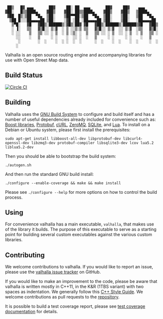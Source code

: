      ██▒   █▓ ▄▄▄       ██▓     ██░ ██  ▄▄▄       ██▓     ██▓    ▄▄▄      
    ▓██░   █▒▒████▄    ▓██▒    ▓██░ ██▒▒████▄    ▓██▒    ▓██▒   ▒████▄    
     ▓██  █▒░▒██  ▀█▄  ▒██░    ▒██▀▀██░▒██  ▀█▄  ▒██░    ▒██░   ▒██  ▀█▄  
      ▒██ █░░░██▄▄▄▄██ ▒██░    ░▓█ ░██ ░██▄▄▄▄██ ▒██░    ▒██░   ░██▄▄▄▄██ 
       ▒▀█░   ▓█   ▓██▒░██████▒░▓█▒░██▓ ▓█   ▓██▒░██████▒░██████▒▓█   ▓██▒
       ░ ▐░   ▒▒   ▓▒█░░ ▒░▓  ░ ▒ ░░▒░▒ ▒▒   ▓▒█░░ ▒░▓  ░░ ▒░▓  ░▒▒   ▓▒█░
       ░ ░░    ▒   ▒▒ ░░ ░ ▒  ░ ▒ ░▒░ ░  ▒   ▒▒ ░░ ░ ▒  ░░ ░ ▒  ░ ▒   ▒▒ ░
         ░░    ░   ▒     ░ ░    ░  ░░ ░  ░   ▒     ░ ░     ░ ░    ░   ▒   
          ░        ░  ░    ░  ░ ░  ░  ░      ░  ░    ░  ░    ░  ░     ░  ░
         ░                                                                    

Valhalla is an open source routing engine and accompanying libraries for use with Open Street Map data.

Build Status
------------

[![Circle CI](https://circleci.com/gh/valhalla/tyr.svg?style=svg)](https://circleci.com/gh/valhalla/tyr)

Building
--------

Valhalla uses the [GNU Build System](http://www.gnu.org/software/automake/manual/html_node/GNU-Build-System.html) to configure and build itself and has a number of useful dependencies already included for convenience such as: [Boost libraries](http://boost.org/), [Protobuf](https://github.com/google/protobuf/), [cURL](http://curl.haxx.se/), [ZeroMQ](http://zeromq.org/), [SQLite](http://sqlite.org/), and [Lua](http://www.lua.org/). To install on a Debian or Ubuntu system, please first install the prerequisites:

    sudo apt-get install libboost-all-dev libprotobuf-dev libcurl4-openssl-dev libzmq3-dev protobuf-compiler libsqlite3-dev lcov lua5.2 liblua5.2-dev

Then you should be able to bootstrap the build system:

    ./autogen.sh

And then run the standard GNU build install:

    ./configure --enable-coverage && make && make install

Please see `./configure --help` for more options on how to control the build process.

Using
-----

For convenience valhalla has a main executable, `valhalla`, that makes use of the library it builds. The purpose of this executable to serve as a starting point for building several custom executables against the various custom libraries.

Contributing
------------

We welcome contributions to valhalla. If you would like to report an issue, please use the [valhalla issue tracker](https://github.com/mapzen/valhalla/issues) on GitHub.

If you would like to make an improvement to the code, please be aware that valhalla is written mostly in C++11, in the K&R (1TBS variant) with two spaces as indentation. We generally follow this [C++ Style Guide](http://google-styleguide.googlecode.com/svn/trunk/cppguide.html). We welcome contributions as pull requests to the [repository](https://github.com/mapzen/valhalla).

It is possible to build a test coverage report, please see [test coverage documentation](docs/test_coverage.md) for details.
